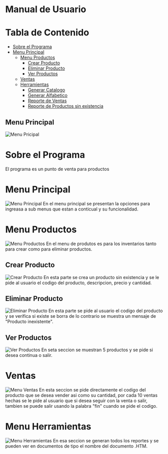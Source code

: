 # Manual de Usuario

# Tabla de Contenido

- [Sobre el Programa](#overview)
- [Menu Principal](#main-menu)
  - [Menu Productos](#products-menu)
    - [Crear Producto](#create-prod)
    - [Eliminar Producto](#delete-prod)
    - [Ver Productos](#view-products)
  - [Ventas](#sales-menu)
  - [Herramientas](#tools-menu)
    - [Generar Catalogo](#catalog)
    - [Generar Alfabetico](#rep-al)
    - [Reporte de Ventas](#rep-sales)
    - [Reporte de Productos sin existencia](#void-prod)

## Menu Principal

![Menu Pricipal](.images/qtile.png)

# Sobre el Programa

El programa es un punto de venta para productos

# Menu Principal

![Menu Principal](.images/menuprincipal.png)
En el menu principal se presentan la opciones para ingreasa a sub menus que estan a conticual y su funcionalidad.

# Menu Productos

![Menu Productos](.images/menuproducto.png)
En el menu de produtos es para los inventarios tanto para crear como para eliminar productos.

## Crear Producto

![Crear Producto](.images/crearproducto.png)
En esta parte se crea un producto sin existencia y se le pide al usuario el codigo del producto, descripcion, precio y cantidad.

## Eliminar Producto

![Eliminar Producto](.images/eliminarproducto.png)
En esta parte se pide al usuario el codigo del producto y se verifica si existe se borra de lo contrario se muestra un mensaje de "Producto inexistente".

## Ver Productos

![Ver Productos](.images/verproductos.png)
En seta seccion se muestran 5 productos y se pide si desea continua o salir.

# Ventas

![Menu Ventas](.images/ventas.png)
En esta seccion se pide directamente el codigo del producto que se desea vender asi como su cantidad, por cada 10 ventas hechas se le pide al usuario que si desea seguir con la venta o salir, tambien se puede salir usando la palabra "fin" cuando se pide el codigo.

# Menu Herramientas

![Menu Herramientas](.images/menuherramientas.png)
En esa seccion se generan todos los reportes y se pueden ver en documentos de tipo el nombre del documento .HTM.
